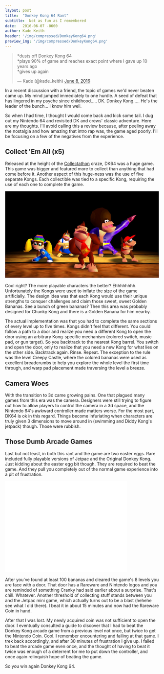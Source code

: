 ```yaml
---
layout: post
title:  "Donkey Kong 64 Rant"
subtitle:  Not as fun as I remembered
date:   2016-06-07 -0600
author: Kade Keith
header: '/img/compressed/DonkeyKong64.png'
preview_img: '/img/compressed/DonkeyKong64.png'
---
```


<blockquote class="twitter-tweet" data-lang="en"><p lang="en" dir="ltr">*dusts off Donkey Kong 64<br>*plays 90% of game and reaches exact point where I gave up 10 years ago<br>*gives up again</p>&mdash; Kade (@kade_keith) <a href="https://twitter.com/kade_keith/status/740379580679102466">June 8, 2016</a></blockquote>
<script async src="//platform.twitter.com/widgets.js" charset="utf-8"></script>

In a recent discussion with a friend, the topic of games we'd never beaten came up. My mind jumped immediately to one hurdle. A seed of defeat that has lingered in my psyche since childhood..... DK. Donkey Kong..... He's the leader of the bunch... I know him well.

So when I had time, I thought I would come back and kick some tail. I dug out my Nintendo 64 and revisited DK and crews' classic adventure. Here are my thoughts. I'll avoid calling this a review because, after peeling away the nostalgia and how amazing that intro rap was, the game aged poorly. I'll be focusing on a few of the negatives from the experience.

## Collect 'Em All (x5)
Released at the height of the <a href="http://the-artifice.com/nintendo-collectathon/" target="_blank">Collectathon</a> craze, DK64 was a huge game. This game was bigger and featured more to collect than anything that had come before it. Another aspect of this huge-ness was the use of five separate Kongs. Each collectible was tied to a specific Kong, requiring the use of each one to complete the game. 

<img src="/img/compressed/donkey-kong-64-rap-intro.jpg" alt="The cast" class="medium-img"/>

Cool right? The more playable characters the better? Ehhhhhhhh. Unfortunately the Kongs were used to inflate the size of the game artificially. The design idea was that each Kong would use their unique strengths to conquer challenges and claim those sweet, sweet Golden Bananas. See a bunch of green bananas? Then this area was probably designed for Chunky Kong and there is a Golden Banana for him nearby. 

The actual implementation was that you had to complete the same sections of every level up to five times. Kongs didn't feel that different. You could follow a path to a door and realize you need a different Kong to open the door using an arbitrary Kong-specific mechanism (colored switch, music pad, or gun target). So you backtrack to the nearest Kong barrel. You switch and open the door, only to realize that you need a new Kong for what lies on the other side. Backtrack again. Rinse. Repeat. The exception to the rule was the level Creepy Castle, where the colored bananas were used as excellent breadcrumbs to help you explore the whole level the first time through, and warp pad placement made traversing the level a breeze.  

## Camera Woes

With the transition to 3d came growing pains. One that plagued many games from this era was the camera. Designers were still trying to figure out how to allow players to control the camera in a 3d space, and the Nintendo 64's awkward controller made matters worse. For the most part, DK64 is ok in this regard. Things become infuriating when characters are truly given 3 dimensions to move around in (swimming and Diddy Kong's jetpack) though. Those were rubbish.

## Those Dumb Arcade Games

Last but not least, in both this rant and the game are two easter eggs. Rare included fully playable versions of Jetpac and the Original Donkey Kong. Just kidding about the easter egg bit though. They are required to beat the game. And they pull you completely out of the normal game experience into a pit of frustration.

<iframe src="//giphy.com/embed/Wq4XuPC9gFzR6?html5=true" width="400" height="296" frameBorder="0" class="giphy-embed" allowFullScreen></iframe>

After you've found at least 100 bananas and cleared the game's 8 levels you are face with a door. That door has a Rareware and Nintendo logos and you are reminded of something Cranky had said earlier about a surprise. That's chill. Whatever. Another threshold of collecting stuff stands between you and the Jetpac mini game, which actually turns out to be a blast (hehehe see what I did there). I beat it in about 15 minutes and now had the Rareware Coin in hand. 

After that I was lost. My newly acquired coin was not sufficient to open the door. I eventually consulted a guide to discover that I had to beat the Donkey Kong arcade game from a previous level not once, but twice to get the Nintendo Coin. Cool. I remember encountering and failing at that game. I trek back accordingly, and after 30 minutes of frustration I give up. I failed to beat the arcade game even once, and the thought of having to beat it twice was enough of a deterrent for me to put down the controller, and once again relinquish hope of beating the game. 

So you win again Donkey Kong 64. 

